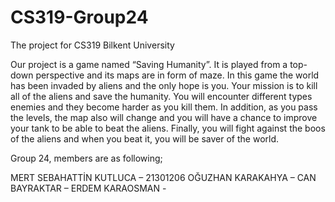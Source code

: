# CS319-Group24
The project for CS319 Bilkent University

Our project is a game named “Saving Humanity”. It is played from a top-down perspective and its maps are in form of maze. In this game the world has been invaded by aliens and the only hope is you. Your mission is to kill all of the aliens and save the humanity. You will encounter different types enemies and they become harder as you kill them. In addition, as you pass the levels, the map also will change and you will have a chance to improve your tank to be able to beat the aliens. Finally, you will fight against the boos of the aliens and when you beat it, you will be saver of the world.

Group 24, members are as following;

MERT SEBAHATTİN KUTLUCA – 21301206
OĞUZHAN KARAKAHYA – 
CAN BAYRAKTAR – 
ERDEM KARAOSMAN - 
 
